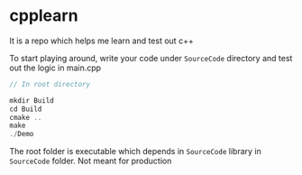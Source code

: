 # cpplearn

It is a repo which helps me learn and test out c++

To start playing around, write your code under `SourceCode` directory and test out the logic in main.cpp


```c++
// In root directory

mkdir Build
cd Build
cmake ..
make
./Demo

```

The root folder is executable which depends in `SourceCode` library in `SourceCode` folder. Not meant for production
